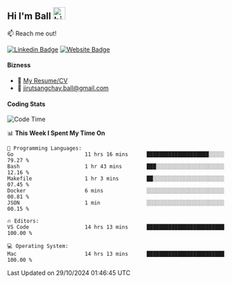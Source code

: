 ## Hi I'm Ball <img src="https://user-images.githubusercontent.com/1303154/88677602-1635ba80-d120-11ea-84d8-d263ba5fc3c0.gif" width="28px" height="28px" alt="hi">
 
:mailbox: Reach me out!

[![Linkedin Badge](https://img.shields.io/badge/-Jirut-0e76a8?style=flat&labelColor=0e76a8&logo=linkedin&logoColor=white)](https://www.linkedin.com/in/jirut-sangchay-338370251)
[![Website Badge](https://img.shields.io/badge/Website-184aa8?logo=website&logoColor=)](https://resume-jirut.web.app)

<!-- TODO: Add last video link -->
#### Bizness
- :paperclip: [My Resume/CV](https://github.com/Jirut01/Jirut01/blob/main/resume_jirut.pdf)
- :email: jirutsangchay.ball@gmail.com

#### Coding Stats


<!--START_SECTION:waka-->
![Code Time](http://img.shields.io/badge/Code%20Time-1%2C670%20hrs%202%20mins-blue)

📊 **This Week I Spent My Time On** 

```text
💬 Programming Languages: 
Go                       11 hrs 16 mins      ████████████████████░░░░░   79.27 % 
Bash                     1 hr 43 mins        ███░░░░░░░░░░░░░░░░░░░░░░   12.16 % 
Makefile                 1 hr 3 mins         ██░░░░░░░░░░░░░░░░░░░░░░░   07.45 % 
Docker                   6 mins              ░░░░░░░░░░░░░░░░░░░░░░░░░   00.81 % 
JSON                     1 min               ░░░░░░░░░░░░░░░░░░░░░░░░░   00.15 % 

🔥 Editors: 
VS Code                  14 hrs 13 mins      █████████████████████████   100.00 % 

💻 Operating System: 
Mac                      14 hrs 13 mins      █████████████████████████   100.00 % 
```


 Last Updated on 29/10/2024 01:46:45 UTC
<!--END_SECTION:waka-->

